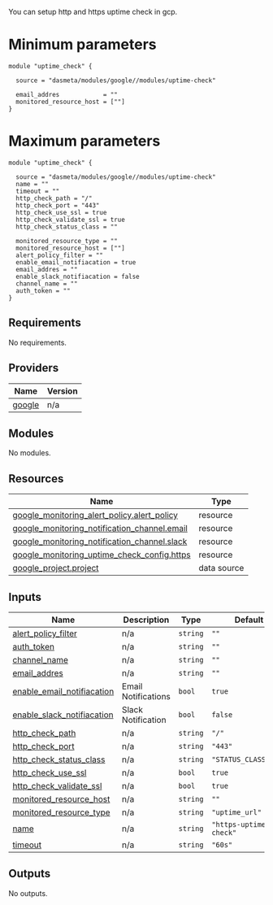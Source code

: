 You can setup http and https uptime check in gcp.

# Minimum parameters
```
module "uptime_check" {

  source = "dasmeta/modules/google//modules/uptime-check"

  email_addres            = ""
  monitored_resource_host = [""]
}
```
# Maximum parameters 
```
module "uptime_check" {

  source = "dasmeta/modules/google//modules/uptime-check"
  name = ""
  timeout = ""
  http_check_path = "/"
  http_check_port = "443"
  http_check_use_ssl = true
  http_check_validate_ssl = true
  http_check_status_class = ""

  monitored_resource_type = ""
  monitored_resource_host = [""]
  alert_policy_filter = ""
  enable_email_notifiacation = true
  email_addres = ""
  enable_slack_notifiacation = false
  channel_name = ""
  auth_token = ""
}
```
<!-- BEGIN_TF_DOCS -->
## Requirements

No requirements.

## Providers

| Name | Version |
|------|---------|
| <a name="provider_google"></a> [google](#provider\_google) | n/a |

## Modules

No modules.

## Resources

| Name | Type |
|------|------|
| [google_monitoring_alert_policy.alert_policy](https://registry.terraform.io/providers/hashicorp/google/latest/docs/resources/monitoring_alert_policy) | resource |
| [google_monitoring_notification_channel.email](https://registry.terraform.io/providers/hashicorp/google/latest/docs/resources/monitoring_notification_channel) | resource |
| [google_monitoring_notification_channel.slack](https://registry.terraform.io/providers/hashicorp/google/latest/docs/resources/monitoring_notification_channel) | resource |
| [google_monitoring_uptime_check_config.https](https://registry.terraform.io/providers/hashicorp/google/latest/docs/resources/monitoring_uptime_check_config) | resource |
| [google_project.project](https://registry.terraform.io/providers/hashicorp/google/latest/docs/data-sources/project) | data source |

## Inputs

| Name | Description | Type | Default | Required |
|------|-------------|------|---------|:--------:|
| <a name="input_alert_policy_filter"></a> [alert\_policy\_filter](#input\_alert\_policy\_filter) | n/a | `string` | `""` | no |
| <a name="input_auth_token"></a> [auth\_token](#input\_auth\_token) | n/a | `string` | `""` | no |
| <a name="input_channel_name"></a> [channel\_name](#input\_channel\_name) | n/a | `string` | `""` | no |
| <a name="input_email_addres"></a> [email\_addres](#input\_email\_addres) | n/a | `string` | `""` | no |
| <a name="input_enable_email_notifiacation"></a> [enable\_email\_notifiacation](#input\_enable\_email\_notifiacation) | Email Notifications | `bool` | `true` | no |
| <a name="input_enable_slack_notifiacation"></a> [enable\_slack\_notifiacation](#input\_enable\_slack\_notifiacation) | Slack Notification | `bool` | `false` | no |
| <a name="input_http_check_path"></a> [http\_check\_path](#input\_http\_check\_path) | n/a | `string` | `"/"` | no |
| <a name="input_http_check_port"></a> [http\_check\_port](#input\_http\_check\_port) | n/a | `string` | `"443"` | no |
| <a name="input_http_check_status_class"></a> [http\_check\_status\_class](#input\_http\_check\_status\_class) | n/a | `string` | `"STATUS_CLASS_2XX"` | no |
| <a name="input_http_check_use_ssl"></a> [http\_check\_use\_ssl](#input\_http\_check\_use\_ssl) | n/a | `bool` | `true` | no |
| <a name="input_http_check_validate_ssl"></a> [http\_check\_validate\_ssl](#input\_http\_check\_validate\_ssl) | n/a | `bool` | `true` | no |
| <a name="input_monitored_resource_host"></a> [monitored\_resource\_host](#input\_monitored\_resource\_host) | n/a | `string` | `""` | no |
| <a name="input_monitored_resource_type"></a> [monitored\_resource\_type](#input\_monitored\_resource\_type) | n/a | `string` | `"uptime_url"` | no |
| <a name="input_name"></a> [name](#input\_name) | n/a | `string` | `"https-uptime-check"` | no |
| <a name="input_timeout"></a> [timeout](#input\_timeout) | n/a | `string` | `"60s"` | no |

## Outputs

No outputs.
<!-- END_TF_DOCS -->